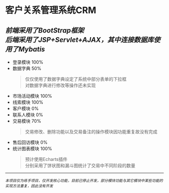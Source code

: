 # 客户关系管理系统CRM  
*前端采用了BootStrap框架  
后端采用了JSP+Servlet+AJAX，其中连接数据库使用了Mybatis*
---
+ 登录模块 100%
+ 数据字典 50%
    > 仅仅使用了数据字典设定了系统中部分表单的下拉框  
     对数据字典进行修改等操作还未实现
+ 市场活动模块 100%
+ 线索模块 100%
+ 客户模块 0%
+ 联系人模块 0% 
+ 交易模块 70% 
    > 交易修改、删除功能以及交易备注的操作模块因功能重复故没有完成
+ 售后回访模块 0% 
+ 统计图表模块 100% 
    > 预计使用Echarts插件  
     分别采用了饼状图和漏斗图统计了交易中不同阶段的数量
---
<small>*本项目仅为练手项目，仅开发核心功能，目前已停止开发，部分模块功能与其它模块中某些功能的实现方法重复，因此没有开发*</small>